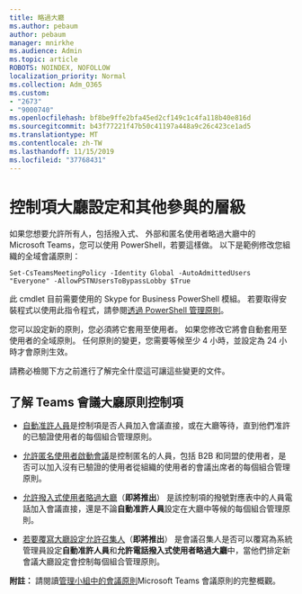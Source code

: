 ```yaml
---
title: 略過大廳
ms.author: pebaum
author: pebaum
manager: mnirkhe
ms.audience: Admin
ms.topic: article
ROBOTS: NOINDEX, NOFOLLOW
localization_priority: Normal
ms.collection: Adm_O365
ms.custom:
- "2673"
- "9000740"
ms.openlocfilehash: bf8be9ffe2bfa45ed2cf149c1c4fa118b40e816d
ms.sourcegitcommit: b43f77221f47b50c41197a448a9c26c423ce1ad5
ms.translationtype: MT
ms.contentlocale: zh-TW
ms.lasthandoff: 11/15/2019
ms.locfileid: "37768431"
---
```

# <a name="control-lobby-settings-and-level-of-participation"></a>控制項大廳設定和其他參與的層級

如果您想要允許所有人，包括撥入式、 外部和匿名使用者略過大廳中的 Microsoft Teams，您可以使用 PowerShell，若要這樣做。 以下是範例修改您組織的全域會議原則：

`Set-CsTeamsMeetingPolicy -Identity Global -AutoAdmittedUsers "Everyone" -AllowPSTNUsersToBypassLobby $True`

此 cmdlet 目前需要使用的 Skype for Business PowerShell 模組。 若要取得安裝程式以使用此指令程式，請參閱[透過 PowerShell 管理原則](https://docs.microsoft.com/en-us/microsoftteams/teams-powershell-overview#managing-policies-via-powershell)。

您可以設定新的原則，您必須將它套用至使用者。 如果您修改它將會自動套用至使用者的全域原則。 任何原則的變更，您需要等候至少 4 小時，並設定為 24 小時才會原則生效。

請務必檢閱下方之前進行了解完全什麼這可讓這些變更的文件。

## <a name="understanding-teams-meeting-lobby-policy-controls"></a>了解 Teams 會議大廳原則控制項

- [自動准許人員](https://docs.microsoft.com/microsoftteams/meeting-policies-in-teams#automatically-admit-people)是控制項是否人員加入會議直接，或在大廳等待，直到他們准許的已驗證使用者的每個組合管理原則。

- [允許匿名使用者啟動會議](https://docs.microsoft.com/microsoftteams/meeting-policies-in-teams#allow-anonymous-people-to-start-a-meeting)是控制匿名的人員，包括 B2B 和同盟的使用者，是否可以加入沒有已驗證的使用者從組織的使用者的會議出席者的每個組合管理原則。

- [允許撥入式使用者略過大廳](https://docs.microsoft.com/en-us/microsoftteams/meeting-policies-in-teams#allow-dial-in-users-to-bypass-the-lobby-coming-soon)（**即將推出**） 是該控制項的撥號對應表中的人員電話加入會議直接，還是不論**自動准許人員**設定在大廳中等候的每個組合管理原則。

- [若要覆寫大廳設定允許召集人](https://docs.microsoft.com/microsoftteams/meeting-policies-in-teams#allow-organizers-to-override-lobby-settings-coming-soon)（**即將推出**） 是會議召集人是否可以覆寫為系統管理員設定**自動准許人員**和**允許電話撥入式使用者略過大廳**中，當他們排定新會議大廳設定會控制每個組合管理原則。

**附註：** 請閱讀[管理小組中的會議原則](https://docs.microsoft.com/en-us/microsoftteams/meeting-policies-in-teams)Microsoft Teams 會議原則的完整概觀。
